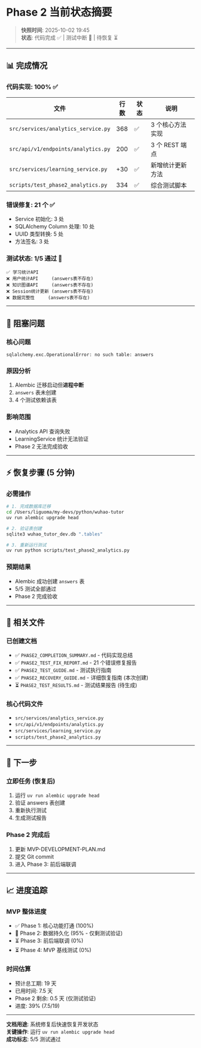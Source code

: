 # Phase 2 当前状态摘要

> **快照时间**: 2025-10-02 19:45  
> **状态**: 代码完成 ✅ | 测试中断 🔄 | 待恢复 ⏳

---

## 📊 完成情况

### 代码实现: 100% ✅

| 文件                                | 行数 | 状态 | 说明             |
| ----------------------------------- | ---- | ---- | ---------------- |
| `src/services/analytics_service.py` | 368  | ✅   | 3 个核心方法实现 |
| `src/api/v1/endpoints/analytics.py` | 200  | ✅   | 3 个 REST 端点   |
| `src/services/learning_service.py`  | +30  | ✅   | 新增统计更新方法 |
| `scripts/test_phase2_analytics.py`  | 334  | ✅   | 综合测试脚本     |

### 错误修复: 21 个 ✅

- Service 初始化: 3 处
- SQLAlchemy Column 处理: 10 处
- UUID 类型转换: 5 处
- 方法签名: 3 处

### 测试状态: 1/5 通过 🔄

```
✅ 学习统计API
❌ 用户统计API     (answers表不存在)
❌ 知识图谱API     (answers表不存在)
❌ Session统计更新 (answers表不存在)
❌ 数据完整性     (answers表不存在)
```

---

## 🚨 阻塞问题

### 核心问题

```
sqlalchemy.exc.OperationalError: no such table: answers
```

### 原因分析

1. Alembic 迁移启动但**进程中断**
2. `answers` 表未创建
3. 4 个测试依赖该表

### 影响范围

- Analytics API 查询失败
- LearningService 统计无法验证
- Phase 2 无法完成验收

---

## ⚡ 恢复步骤 (5 分钟)

### 必需操作

```bash
# 1. 完成数据库迁移
cd /Users/liguoma/my-devs/python/wuhao-tutor
uv run alembic upgrade head

# 2. 验证表创建
sqlite3 wuhao_tutor_dev.db ".tables"

# 3. 重新运行测试
uv run python scripts/test_phase2_analytics.py
```

### 预期结果

- Alembic 成功创建 `answers` 表
- 5/5 测试全部通过
- Phase 2 完成验收

---

## 📁 相关文件

### 已创建文档

- ✅ `PHASE2_COMPLETION_SUMMARY.md` - 代码实现总结
- ✅ `PHASE2_TEST_FIX_REPORT.md` - 21 个错误修复报告
- ✅ `PHASE2_TEST_GUIDE.md` - 测试执行指南
- ✅ `PHASE2_RECOVERY_GUIDE.md` - 详细恢复指南 (本次创建)
- ⏳ `PHASE2_TEST_RESULTS.md` - 测试结果报告 (待生成)

### 核心代码文件

- `src/services/analytics_service.py`
- `src/api/v1/endpoints/analytics.py`
- `src/services/learning_service.py`
- `scripts/test_phase2_analytics.py`

---

## 🎯 下一步

### 立即任务 (恢复后)

1. 运行 `uv run alembic upgrade head`
2. 验证 answers 表创建
3. 重新执行测试
4. 生成测试报告

### Phase 2 完成后

1. 更新 MVP-DEVELOPMENT-PLAN.md
2. 提交 Git commit
3. 进入 Phase 3: 前后端联调

---

## 📈 进度追踪

### MVP 整体进度

- ✅ Phase 1: 核心功能打通 (100%)
- 🔄 Phase 2: 数据持久化 (95% - 仅剩测试验证)
- ⏳ Phase 3: 前后端联调 (0%)
- ⏳ Phase 4: MVP 基线测试 (0%)

### 时间估算

- 预计总工期: 19 天
- 已用时间: 7.5 天
- Phase 2 剩余: 0.5 天 (仅测试验证)
- 进度: 39% (7.5/19)

---

**文档用途**: 系统修复后快速恢复开发状态  
**关键操作**: 运行 `uv run alembic upgrade head`  
**成功标志**: 5/5 测试通过
